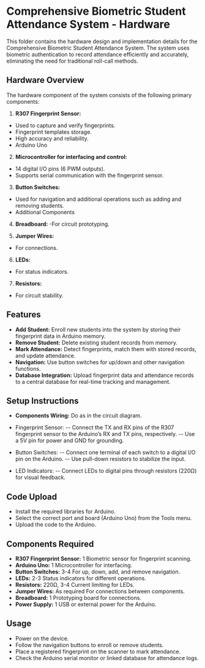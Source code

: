# Comprehensive Biometric Student Attendance System - Hardware
This folder contains the hardware design and implementation details for the Comprehensive Biometric Student Attendance System. The system uses biometric authentication to record attendance efficiently and accurately, eliminating the need for traditional roll-call methods.

## Hardware Overview
The hardware component of the system consists of the following primary components:

1.  **R307 Fingerprint Sensor:**
- Used to capture and verify fingerprints.
- Fingerprint templates storage.
- High accuracy and reliability.
- Arduino Uno

2.  **Microcontroller for interfacing and control:**
- 14 digital I/O pins (6 PWM outputs).
- Supports serial communication with the fingerprint sensor.

3.  **Button Switches:**
- Used for navigation and additional operations such as adding and removing students.
- Additional Components

4.  **Breadboard:**
-For circuit prototyping.

5.  **Jumper Wires:**
- For connections.

6.  **LEDs:**
- For status indicators.

7.  **Resistors:**
- For circuit stability.

## Features
- **Add Student:** Enroll new students into the system by storing their fingerprint data in Arduino memory.
- **Remove Student:** Delete existing student records from memory.
- **Mark Attendance:** Detect fingerprints, match them with stored records, and update attendance.
- **Navigation:** Use button switches for up/down and other navigation functions.
- **Database Integration:** Upload fingerprint data and attendance records to a central database for real-time tracking and management.

## Setup Instructions
- **Components Wiring:** Do as in the circuit diagram.
- Fingerprint Sensor:
-- Connect the TX and RX pins of the R307 fingerprint sensor to the Arduino’s RX and TX pins, respectively.
-- Use a 5V pin for power and GND for grounding.

- Button Switches:
-- Connect one terminal of each switch to a digital I/O pin on the Arduino.
-- Use pull-down resistors to stabilize the input.

- LED Indicators:
-- Connect LEDs to digital pins through resistors (220Ω) for visual feedback.

## Code Upload
- Install the required libraries for Arduino.
- Select the correct port and board (Arduino Uno) from the Tools menu.
- Upload the code to the Arduino.

## Components Required
- **R307 Fingerprint Sensor:**	1	Biometric sensor for fingerprint scanning.
- **Arduino Uno:**	1	Microcontroller for interfacing.
- **Button Switches:**	3-4	For up, down, add, and remove navigation.
- **LEDs:**	2-3	Status indicators for different operations.
- **Resistors:** 220Ω,	3-4	Current limiting for LEDs.
- **Jumper Wires:**	As required	For connections between components.
- **Breadboard:**	1	Prototyping board for connections.
- **Power Supply:**	1	USB or external power for the Arduino.

## Usage
- Power on the device.
- Follow the navigation buttons to enroll or remove students.
- Place a registered fingerprint on the scanner to mark attendance.
- Check the Arduino serial monitor or linked database for attendance logs.
